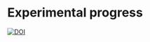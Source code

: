 # Experimental progress

[![DOI](https://zenodo.org/badge/196390050.svg)](https://zenodo.org/badge/latestdoi/196390050)
